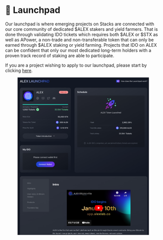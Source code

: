 # 🚀 Launchpad

Our launchpad is where emerging projects on Stacks are connected with our core community of dedicated $ALEX stakers and yield farmers. That is done through validating IDO tickets which requires both $ALEX or $STX as well as APower, a non-trade and non-transferable token that can only be earned through $ALEX staking or yield farming. Projects that IDO on ALEX can be confident that only our most dedicated long-term holders with a proven track record of staking are able to participate.

If you are a project wishing to apply to our launchpad, please start by clicking [here](https://blocksurvey.io/survey/t/ae87cacb-d736-456d-a3b4-7e404e184ae8/r/l).

<figure><img src="../../.gitbook/assets/image (15) (1).png" alt=""><figcaption></figcaption></figure>
